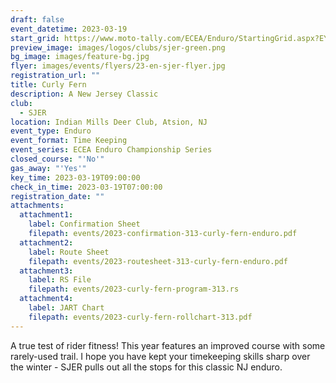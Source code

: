 ```yaml
---
draft: false
event_datetime: 2023-03-19
start_grid: https://www.moto-tally.com/ECEA/Enduro/StartingGrid.aspx?EY=2023&EID=2
preview_image: images/logos/clubs/sjer-green.png
bg_image: images/feature-bg.jpg
flyer: images/events/flyers/23-en-sjer-flyer.jpg
registration_url: ""
title: Curly Fern
description: A New Jersey Classic
club:
  - SJER
location: Indian Mills Deer Club, Atsion, NJ
event_type: Enduro
event_format: Time Keeping
event_series: ECEA Enduro Championship Series
closed_course: "'No'"
gas_away: "'Yes'"
key_time: 2023-03-19T09:00:00
check_in_time: 2023-03-19T07:00:00
registration_date: ""
attachments:
  attachment1:
    label: Confirmation Sheet
    filepath: events/2023-confirmation-313-curly-fern-enduro.pdf
  attachment2:
    label: Route Sheet
    filepath: events/2023-routesheet-313-curly-fern-enduro.pdf
  attachment3:
    label: RS File
    filepath: events/2023-curly-fern-program-313.rs
  attachment4:
    label: JART Chart
    filepath: events/2023-curly-fern-rollchart-313.pdf
---
```


A true test of rider fitness! This year features an improved course with some rarely-used trail. I hope you have kept your timekeeping skills sharp over the winter - SJER pulls out all the stops for this classic NJ enduro.